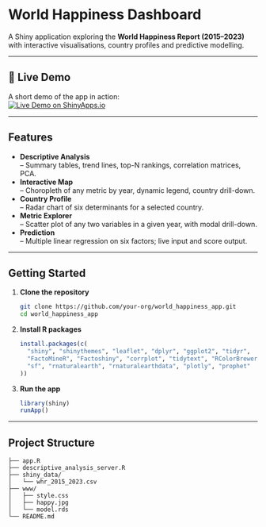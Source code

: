 # World Happiness Dashboard

A Shiny application exploring the **World Happiness Report (2015–2023)** with interactive visualisations, country profiles and predictive modelling.

---

## 🔗 Live Demo

A short demo of the app in action:  
[![Live Demo on ShinyApps.io](https://your-demo-link/demo.gif)](https://your-shinyapps-url.shinyapps.io/world_happiness_app)

---

## Features

- **Descriptive Analysis**  
  – Summary tables, trend lines, top-N rankings, correlation matrices, PCA.  
- **Interactive Map**  
  – Choropleth of any metric by year, dynamic legend, country drill-down.  
- **Country Profile**  
  – Radar chart of six determinants for a selected country.  
- **Metric Explorer**  
  – Scatter plot of any two variables in a given year, with modal drill-down.  
- **Prediction**  
  – Multiple linear regression on six factors; live input and score output.

---

## Getting Started

1. **Clone the repository**  
   ```bash
   git clone https://github.com/your-org/world_happiness_app.git
   cd world_happiness_app
   ```
2. **Install R packages**  
   ```r
   install.packages(c(
     "shiny", "shinythemes", "leaflet", "dplyr", "ggplot2", "tidyr",
     "FactoMineR", "Factoshiny", "corrplot", "tidytext", "RColorBrewer",
     "sf", "rnaturalearth", "rnaturalearthdata", "plotly", "prophet"
   ))
   ```
3. **Run the app**  
   ```r
   library(shiny)
   runApp()
   ```

---

## Project Structure

```
├── app.R
├── descriptive_analysis_server.R
├── shiny_data/
│   └── whr_2015_2023.csv
├── www/
│   ├── style.css
│   ├── happy.jpg
│   └── model.rds
└── README.md
```

